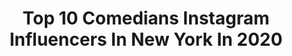 ---
title: Top 10 Comedians Instagram Influencers In New York In 2020
description: >-
  Find top comedians Instagram influencers in New York in 2020. Most popular hashtags: #comedy #comedian #funny #quarantine.
platform: Instagram
profiles:
  - username: "corgliandco"
    fullname: >-
      Corgli & Co
    location: "United States"
    followers: 42512
    engagement: 823
    commentsToLikes: 0.009228
    avatar: "https://scontent-ams4-1.cdninstagram.com/v/t51.2885-19/s320x320/46656806_2060897637289701_7046264191233032192_n.jpg?_nc_ht=scontent-ams4-1.cdninstagram.com&_nc_ohc=4ni45RCmZg8AX9bwg2c&oh=0f7cd082d9693875fc5cc5de7f5dca75&oe=5EB205BA"
    verified: false
    hashtags: "#comics, #supportsmallbusiness, #webcomix, #winzorthebumble"
  - username: "brooklynmagazine"
    fullname: >-
      Brooklyn Magazine
    location: "United States"
    followers: 49234
    engagement: 113
    commentsToLikes: 0.028777
    avatar: "https://scontent-ams4-1.cdninstagram.com/v/t51.2885-19/s320x320/23823393_168170090437804_5284317603953639424_n.jpg?_nc_ht=scontent-ams4-1.cdninstagram.com&_nc_ohc=Ll0lDjttpIYAX9Zr-LO&oh=bb9b823402ec0955628fb86661c2e228&oe=5EAFB893"
    verified: true
    hashtags: "#art, #freeevents, #familychickendinner, #view"
  - username: "madmamanyc"
    fullname: >-
      Alexandra Kohan
    location: "United States"
    followers: 82818
    engagement: 164
    commentsToLikes: 0.048028
    avatar: "https://scontent-amt2-1.cdninstagram.com/v/t51.2885-19/s320x320/87485911_1081877072180004_1144782017594916864_n.jpg?_nc_ht=scontent-amt2-1.cdninstagram.com&_nc_ohc=3tRDitGtfhsAX9vkE0e&oh=fbdc2b8f867837cecb958b31290d1da3&oe=5EBAE68B"
    verified: false
    hashtags: "#overtonepartner, #healthycolor, #showerandtell, #yslbeautygiftedme"
  - username: "mrcommodore"
    fullname: >-
      Tyhem Commodore
    location: "United States"
    followers: 633268
    engagement: 229
    commentsToLikes: 0.073960
    avatar: "https://scontent-ams4-1.cdninstagram.com/v/t51.2885-19/s320x320/84351956_184355379509390_1412877368019648512_n.jpg?_nc_ht=scontent-ams4-1.cdninstagram.com&_nc_ohc=ZJ5sTZn7UfYAX8nxlnP&oh=30850248ed0a4e3bb794601004eaf07c&oe=5EBA418C"
    verified: false
    hashtags: "#toosieslide, #stayhome, #rundiroadchallange, #staysafe"
  - username: "juiceman77777"
    fullname: >-
      juiceman77777
    location: "United States"
    followers: 7461
    engagement: 1801
    commentsToLikes: 0.021923
    avatar: "https://scontent-nrt1-1.cdninstagram.com/v/t51.2885-19/s320x320/23823975_133270784057248_6874917282707931136_n.jpg?_nc_ht=scontent-nrt1-1.cdninstagram.com&_nc_ohc=oytlw1tv2qUAX8eUrv2&oh=d1afb7f90fc43a9c6a75999cbeacd4a1&oe=5EA65B63"
    verified: false
    hashtags: "#standup, #ocarinaoftime, #quarantine, #comedyshow"
  - username: "olyagrnp"
    fullname: >-
      Olya ⚡️ Grynko
    location: "United States"
    followers: 25654
    engagement: 136
    commentsToLikes: 0.048411
    avatar: "https://scontent-nrt1-1.cdninstagram.com/v/t51.2885-19/s320x320/37990385_436515830188545_3322118484325826560_n.jpg?_nc_ht=scontent-nrt1-1.cdninstagram.com&_nc_ohc=-6_7AJGb50QAX_HtXUq&oh=a7656cbf5ef72e287d7d8aad697b87f8&oe=5EB0CBED"
    verified: false
    hashtags: "#checkitout, #fandomcoffeebar, #timewithfamily, #happyweekendeveryone"
  - username: "kevinnegrete"
    fullname: >-
      Kevin Negrete
    location: "United States"
    followers: 18194
    engagement: 952
    commentsToLikes: 0.020555
    avatar: "https://scontent-ams4-1.cdninstagram.com/v/t51.2885-19/s320x320/34771935_221316808466561_3057393905839374336_n.jpg?_nc_ht=scontent-ams4-1.cdninstagram.com&_nc_ohc=x8N0myTswoUAX_Sj7c8&oh=77cb1be7a34cfcad05d19eeec5d5ae68&oe=5EBBD707"
    verified: false
    hashtags: "#brickell, #chanel, #thebigeasy, #iloveyou"
  - username: "bigo5_"
    fullname: >-
      I am Olander "Big O" Wilson
    location: "United States"
    followers: 4825
    engagement: 1635
    commentsToLikes: 0.264709
    avatar: "https://scontent-lhr8-1.cdninstagram.com/v/t51.2885-19/s320x320/72782968_3012169165463331_4557621227803377664_n.jpg?_nc_ht=scontent-lhr8-1.cdninstagram.com&_nc_ohc=6sTALwzjtjAAX9Qxvob&oh=94493196e137ab4f50f663456df68990&oe=5EBA0994"
    verified: false
    hashtags: "#givingback, #booking, #leadingman, #bookme"
  - username: "ronnychieng"
    fullname: >-
      Ronny Chieng
    location: "United States"
    followers: 221409
    engagement: 413
    commentsToLikes: 0.020003
    avatar: "https://scontent-ort2-1.cdninstagram.com/v/t51.2885-19/s320x320/19227359_258948401251773_6582804299070308352_a.jpg?_nc_ht=scontent-ort2-1.cdninstagram.com&_nc_ohc=lu3j8Gz4hBsAX_HHIus&oh=4e7b746d5f70331be7910fabea8303f0&oe=5EB1DD70"
    verified: true
    hashtags: "#ultraboost20"
  - username: "iam_cking"
    fullname: >-
      Christian 'CKing' King ��
    location: "United States"
    followers: 44615
    engagement: 375
    commentsToLikes: 0.067954
    avatar: "https://scontent-lhr8-1.cdninstagram.com/v/t51.2885-19/s320x320/43255705_1113268695487905_4449243186992250880_n.jpg?_nc_ht=scontent-lhr8-1.cdninstagram.com&_nc_ohc=MZj95E-0HAQAX8RYX-B&oh=44fdf18e42c258e293e5be096e450d2b&oe=5EBB113C"
    verified: false
    hashtags: "#gooff, #kids, #school, #corona"
---